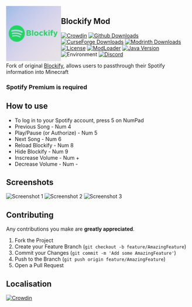 <img src="./src/main/resources/assets/blockify/icon.png" width="150" align="left"/>

## Blockify Mod
[![Crowdin](https://is.gd/TfsUVl)](https://www.crowdin.com/project/blockify)
[![Github Downloads](https://img.shields.io/github/downloads/clownless/blockify/total?color=e3256b&label=github%20downloads&style=flat-square)](https://github.com/clownless/Blockify/releases/latest)
[![CurseForge Downloads](https://is.gd/bycASH)](https://www.curseforge.com/minecraft/mc-mods/blockify)
[![Modrinth Downloads](https://is.gd/oNgXFH)](https://modrinth.com/mod/blockify)
[![License](https://img.shields.io/github/license/clownless/blockify?style=flat-square)](https://github.com/clownless/Blockify/blob/main/LICENSE)
[![ModLoader](https://img.shields.io/badge/modloader-Fabric-1976d2?style=flat-square)](https://fabricmc.net/)
[![Java Version](https://img.shields.io/badge/java-17%20(or%20above)-1976d2?style=flat-square)](https://adoptium.net/releases.html)
![Environment](https://img.shields.io/badge/environment-client-1976d2?style=flat-square)
[![Discord](https://img.shields.io/discord/837540892411691008?label=discord&style=flat-square)](https://discord.gg/bSgZxY3rQm)

Fork of original [Blockify](https://github.com/BuffMage/Blockify), allows users to passthrough their Spotify information into Minecraft

### Spotify Premium is required

## How to use

- To log in to your Spotify account, press 5 on NumPad
- Previous Song - Num 4
- Play/Pause (or Authorize) - Num 5 
- Next Song - Num 6
- Reload Blockify - Num 8
- Hide Blockify - Num 9
- Inscrease Volume - Num +
- Decrease Volume - Num -

## Screenshots

![Screenshot 1](https://i.imgur.com/5gebkFC.jpeg)
![Screenshot 2](https://i.imgur.com/J74wZr8.jpeg)
![Screenshot 3](https://i.imgur.com/c9Lajim.png)

## Contributing

Any contributions you make are **greatly appreciated**.

1. Fork the Project
2. Create your Feature Branch (`git checkout -b feature/AmazingFeature`)
3. Commit your Changes (`git commit -m 'Add some AmazingFeature'`)
4. Push to the Branch (`git push origin feature/AmazingFeature`)
5. Open a Pull Request

## Localisation
[![Crowdin](https://is.gd/TfsUVl)](https://www.crowdin.com/project/blockify)
